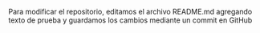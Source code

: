 Para modificar el repositorio, editamos el archivo README.md agregando texto de prueba y guardamos los cambios mediante un commit en GitHub
